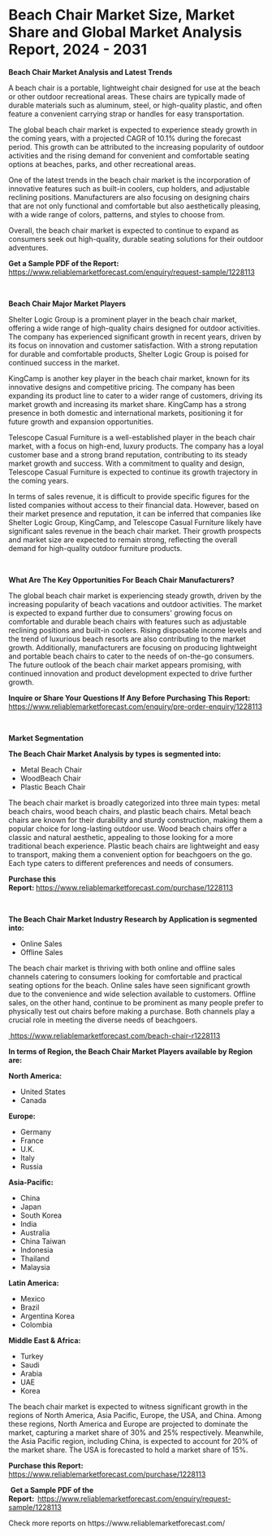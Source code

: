 <p><h1>Beach Chair Market Size, Market Share and Global Market Analysis Report, 2024 - 2031</h1></p><p><strong>Beach Chair Market Analysis and Latest Trends</strong></p>
<p><p>A beach chair is a portable, lightweight chair designed for use at the beach or other outdoor recreational areas. These chairs are typically made of durable materials such as aluminum, steel, or high-quality plastic, and often feature a convenient carrying strap or handles for easy transportation.</p><p>The global beach chair market is expected to experience steady growth in the coming years, with a projected CAGR of 10.1% during the forecast period. This growth can be attributed to the increasing popularity of outdoor activities and the rising demand for convenient and comfortable seating options at beaches, parks, and other recreational areas.</p><p>One of the latest trends in the beach chair market is the incorporation of innovative features such as built-in coolers, cup holders, and adjustable reclining positions. Manufacturers are also focusing on designing chairs that are not only functional and comfortable but also aesthetically pleasing, with a wide range of colors, patterns, and styles to choose from.</p><p>Overall, the beach chair market is expected to continue to expand as consumers seek out high-quality, durable seating solutions for their outdoor adventures.</p></p>
<p><strong>Get a Sample PDF of the Report:&nbsp;</strong> <a href="https://www.reliablemarketforecast.com/enquiry/request-sample/1228113">https://www.reliablemarketforecast.com/enquiry/request-sample/1228113</a></p>
<p>&nbsp;</p>
<p><strong>Beach Chair Major Market Players</strong></p>
<p><p>Shelter Logic Group is a prominent player in the beach chair market, offering a wide range of high-quality chairs designed for outdoor activities. The company has experienced significant growth in recent years, driven by its focus on innovation and customer satisfaction. With a strong reputation for durable and comfortable products, Shelter Logic Group is poised for continued success in the market.</p><p>KingCamp is another key player in the beach chair market, known for its innovative designs and competitive pricing. The company has been expanding its product line to cater to a wider range of customers, driving its market growth and increasing its market share. KingCamp has a strong presence in both domestic and international markets, positioning it for future growth and expansion opportunities.</p><p>Telescope Casual Furniture is a well-established player in the beach chair market, with a focus on high-end, luxury products. The company has a loyal customer base and a strong brand reputation, contributing to its steady market growth and success. With a commitment to quality and design, Telescope Casual Furniture is expected to continue its growth trajectory in the coming years.</p><p>In terms of sales revenue, it is difficult to provide specific figures for the listed companies without access to their financial data. However, based on their market presence and reputation, it can be inferred that companies like Shelter Logic Group, KingCamp, and Telescope Casual Furniture likely have significant sales revenue in the beach chair market. Their growth prospects and market size are expected to remain strong, reflecting the overall demand for high-quality outdoor furniture products.</p></p>
<p>&nbsp;</p>
<p><strong>What Are The Key Opportunities For Beach Chair Manufacturers?</strong></p>
<p><p>The global beach chair market is experiencing steady growth, driven by the increasing popularity of beach vacations and outdoor activities. The market is expected to expand further due to consumers' growing focus on comfortable and durable beach chairs with features such as adjustable reclining positions and built-in coolers. Rising disposable income levels and the trend of luxurious beach resorts are also contributing to the market growth. Additionally, manufacturers are focusing on producing lightweight and portable beach chairs to cater to the needs of on-the-go consumers. The future outlook of the beach chair market appears promising, with continued innovation and product development expected to drive further growth.</p></p>
<p><strong>Inquire or Share Your Questions If Any Before Purchasing This Report:</strong> <a href="https://www.reliablemarketforecast.com/enquiry/pre-order-enquiry/1228113">https://www.reliablemarketforecast.com/enquiry/pre-order-enquiry/1228113</a></p>
<p>&nbsp;</p>
<p><strong>Market Segmentation</strong></p>
<p><strong>The Beach Chair Market Analysis by types is segmented into:</strong></p>
<p><ul><li>Metal Beach Chair</li><li>WoodBeach Chair</li><li>Plastic Beach Chair</li></ul></p>
<p><p>The beach chair market is broadly categorized into three main types: metal beach chairs, wood beach chairs, and plastic beach chairs. Metal beach chairs are known for their durability and sturdy construction, making them a popular choice for long-lasting outdoor use. Wood beach chairs offer a classic and natural aesthetic, appealing to those looking for a more traditional beach experience. Plastic beach chairs are lightweight and easy to transport, making them a convenient option for beachgoers on the go. Each type caters to different preferences and needs of consumers.</p></p>
<p><strong>Purchase this Report:&nbsp;</strong><a href="https://www.reliablemarketforecast.com/purchase/1228113">https://www.reliablemarketforecast.com/purchase/1228113</a></p>
<p>&nbsp;</p>
<p><strong>The Beach Chair Market Industry Research by Application is segmented into:</strong></p>
<p><ul><li>Online Sales</li><li>Offline Sales</li></ul></p>
<p><p>The beach chair market is thriving with both online and offline sales channels catering to consumers looking for comfortable and practical seating options for the beach. Online sales have seen significant growth due to the convenience and wide selection available to customers. Offline sales, on the other hand, continue to be prominent as many people prefer to physically test out chairs before making a purchase. Both channels play a crucial role in meeting the diverse needs of beachgoers.</p></p>
<p><a href="https://www.reliablemarketforecast.com/beach-chair-r1228113">&nbsp;https://www.reliablemarketforecast.com/beach-chair-r1228113</a></p>
<p><strong>In terms of Region, the Beach Chair Market Players available by Region are:</strong></p>
<p>
    <p> <strong> North America: </strong>
        <ul>
            <li>United States</li>
            <li>Canada</li>
        </ul>
        </p> 
    <p> <strong> Europe: </strong>
        <ul>
            <li>Germany</li>
            <li>France</li>
            <li>U.K.</li>
            <li>Italy</li>
            <li>Russia</li>
        </ul>
        </p> 
    <p> <strong> Asia-Pacific: </strong>
        <ul>
            <li>China</li>
            <li>Japan</li>
            <li>South Korea</li>
            <li>India</li>
            <li>Australia</li>
            <li>China Taiwan</li>
            <li>Indonesia</li>
            <li>Thailand</li>
            <li>Malaysia</li>
        </ul>
        </p> 
    <p> <strong> Latin America: </strong>
        <ul>
            <li>Mexico</li>
            <li>Brazil</li>
            <li>Argentina Korea</li>
            <li>Colombia</li>
        </ul>
        </p> 
    <p> <strong> Middle East & Africa: </strong>
        <ul>
            <li>Turkey</li>
            <li>Saudi</li>
            <li>Arabia</li>
            <li>UAE</li>
            <li>Korea</li>
        </ul>
    </p>
    </p>
<p><p>The beach chair market is expected to witness significant growth in the regions of North America, Asia Pacific, Europe, the USA, and China. Among these regions, North America and Europe are projected to dominate the market, capturing a market share of 30% and 25% respectively. Meanwhile, the Asia Pacific region, including China, is expected to account for 20% of the market share. The USA is forecasted to hold a market share of 15%.</p></p>
<p><strong>Purchase this Report: </strong><a href="https://www.reliablemarketforecast.com/purchase/1228113">https://www.reliablemarketforecast.com/purchase/1228113</a></p>
<p>&nbsp;<strong>Get a Sample PDF of the Report:&nbsp;&nbsp;</strong><a href="https://www.reliablemarketforecast.com/enquiry/request-sample/1228113">https://www.reliablemarketforecast.com/enquiry/request-sample/1228113</a></p>
<p><strong></strong></p>
<p>Check more reports on https://www.reliablemarketforecast.com/</p>